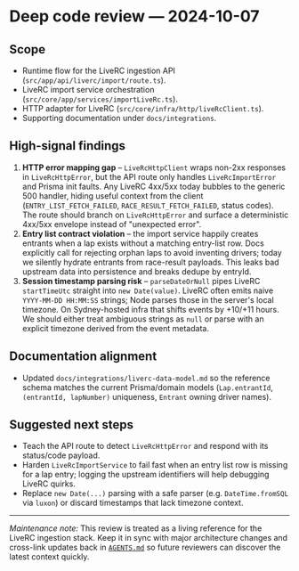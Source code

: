 # Deep code review — 2024-10-07

## Scope
- Runtime flow for the LiveRC ingestion API (`src/app/api/liverc/import/route.ts`).
- LiveRC import service orchestration (`src/core/app/services/importLiveRc.ts`).
- HTTP adapter for LiveRC (`src/core/infra/http/liveRcClient.ts`).
- Supporting documentation under `docs/integrations`.

## High-signal findings
1. **HTTP error mapping gap** – `LiveRcHttpClient` wraps non-2xx responses in `LiveRcHttpError`, but the API route only handles `LiveRcImportError` and Prisma init faults. Any LiveRC 4xx/5xx today bubbles to the generic 500 handler, hiding useful context from the client (`ENTRY_LIST_FETCH_FAILED`, `RACE_RESULT_FETCH_FAILED`, status codes). The route should branch on `LiveRcHttpError` and surface a deterministic 4xx/5xx envelope instead of "unexpected error".
2. **Entry list contract violation** – the import service happily creates entrants when a lap exists without a matching entry-list row. Docs explicitly call for rejecting orphan laps to avoid inventing drivers; today we silently hydrate entrants from race-result payloads. This leaks bad upstream data into persistence and breaks dedupe by entryId.
3. **Session timestamp parsing risk** – `parseDateOrNull` pipes LiveRC `startTimeUtc` straight into `new Date(value)`. LiveRC often emits naive `YYYY-MM-DD HH:MM:SS` strings; Node parses those in the server's local timezone. On Sydney-hosted infra that shifts events by +10/+11 hours. We should either treat ambiguous strings as `null` or parse with an explicit timezone derived from the event metadata.

## Documentation alignment
- Updated `docs/integrations/liverc-data-model.md` so the reference schema matches the current Prisma/domain models (`Lap.entrantId`, `(entrantId, lapNumber)` uniqueness, `Entrant` owning driver names).

## Suggested next steps
- Teach the API route to detect `LiveRcHttpError` and respond with its status/code payload.
- Harden `LiveRcImportService` to fail fast when an entry list row is missing for a lap entry; logging the upstream identifiers will help debugging LiveRC quirks.
- Replace `new Date(...)` parsing with a safe parser (e.g. `DateTime.fromSQL` via `luxon`) or discard timestamps that lack timezone context.

---

_Maintenance note:_ This review is treated as a living reference for the LiveRC ingestion stack. Keep it in sync with major architecture changes and cross-link updates back in [`AGENTS.md`](../../AGENTS.md) so future reviewers can discover the latest context quickly.
